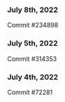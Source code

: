 ### July 8th, 2022

Commit #234898

### July 5th, 2022

Commit #314353


### July 4th, 2022

Commit #72281
